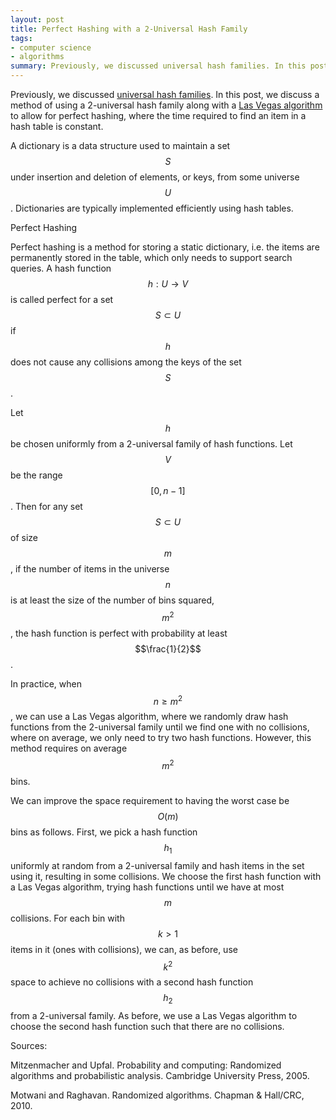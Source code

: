 ```yaml
---
layout: post
title: Perfect Hashing with a 2-Universal Hash Family
tags:
- computer science
- algorithms
summary: Previously, we discussed universal hash families. In this post, we discuss a method of using a 2-universal hash family along with a Las Vegas algorithm to allow for perfect hashing, where the time required to find an item in a hash table is constant.
---
```


Previously, we discussed [universal hash families](http://www.dianacai.com/blog/2014/09/06/universal-hashes/). In this post, we discuss a method of using a 2-universal hash family along with a
[Las Vegas algorithm](https://en.wikipedia.org/wiki/Las_Vegas_algorithm) to allow for perfect hashing, where the time required to find an item in a hash table is constant.

A dictionary is a data structure used to maintain a set $$S$$ under insertion and deletion of elements, or keys, from some universe $$U$$. Dictionaries are typically implemented efficiently using hash tables.

Perfect Hashing

Perfect hashing is a method for storing a static dictionary, i.e. the items are permanently stored in the table, which only needs to support search queries. A hash function $$h: U \rightarrow V$$ is called perfect for a set $$S \subset U$$ if $$h$$ does not cause any collisions among the keys of the set $$S$$.

Let $$h$$ be chosen uniformly from a 2-universal family of hash functions. Let $$V$$ be the range $$[0,n-1]$$. Then for any set $$S \subset U$$ of size $$m$$, if the number of items in the universe $$n$$ is at least the size of the number of bins squared, $$m^2$$, the hash function is perfect with probability at least $$\frac{1}{2}$$.

In practice, when $$n \geq m^2$$, we can use a Las Vegas algorithm, where we randomly draw hash functions from the 2-universal family until we find one with no collisions, where on average, we only need to try two hash functions. However, this method requires on average $$m^2$$ bins.

We can improve the space requirement to having the worst case be $$O(m)$$ bins as follows. First, we pick a hash function $$h_1$$ uniformly at random from a 2-universal family and hash items in the set using it, resulting in some collisions. We choose the first hash function with a Las Vegas algorithm, trying hash functions until we have at most $$m$$ collisions. For each bin with $$k > 1$$ items in it (ones with collisions), we can, as before, use $$k^2$$ space to achieve no collisions with a second hash function $$h_2$$ from a 2-universal family. As before, we use a Las Vegas algorithm to choose the second hash function such that there are no collisions.

Sources:

Mitzenmacher and Upfal. Probability and computing: Randomized algorithms and probabilistic analysis. Cambridge University Press, 2005.

Motwani and Raghavan. Randomized algorithms. Chapman & Hall/CRC, 2010.
